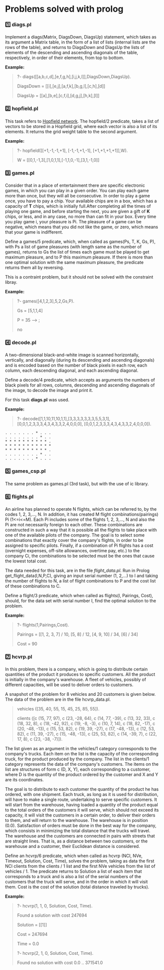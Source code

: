 # Problems solved with prolog

### 1️⃣ diags.pl

<p>Implement a diags(Matrix, DiagsDown, DiagsUp) statement, which takes as its argument a Matrix table, in the form of a list of lists (internal lists are the rows of the table), and returns to DiagsDown and DiagsUp the lists of elements of the descending and ascending diagonals of the table, respectively, in order of their elements, from top to bottom.</p> 

__Example:__

> ?- diags([[a,b,c,d],[e,f,g,h],[i,j,k,l]],DiagsDown,DiagsUp). 
> 
> DiagsDown = [[i],[e,j],[a,f,k],[b,g,l],[c,h],[d]] 
> 
> DiagsUp = [[a],[b,e],[c,f,i],[d,g,j],[h,k],[l]] 

### 2️⃣ hopfield.pl 

<p> This task refers to <a href="https://en.wikipedia.org/wiki/Hopfield_network">Hopfield network</a>. The hopfield/2 predicate, takes a list of vectors to be stored in a Hopfield grid, where each vector is also a list of its elements. It returns the grid weight table to the second argument.</p> 

__Example:__

> ?- hopfield([[+1,-1,-1,+1], [-1,-1,+1,-1], [+1,+1,+1,+1]],W).
> 
> W = [[0,1,-1,3],[1,0,1,1],[-1,1,0,-1],[3,1,-1,0]]

### 3️⃣ games.pl

<p>Consider that in a place of entertainment there are specific electronic games, in which you can play in a given order. You can play each game more than once, but they will all be consecutive. In order to play a game once, you have to pay a chip. Your available chips are in a box, which has a capacity of <b>T</b> chips, which is initially full.After completing all the times of playing one game, and before starting the next, you are given a gift of <b>K</b> chips, or less, and in any case, no more than can fit in your box. Every time you play game i, your pleasure is Pi. The pleasure of a game can be negative, which means that you did not like the game, or zero, which means that your game is indifferent.</p>
<p>Define a games/5 predicate, which, when called as games(Ps, T, K, Gs, P), with Ps a list of game pleasures (with length same as the number of games), returns to Gs the list of times each game must be played to get maximum pleasure, and to P this maximum pleasure. If there is more than one optimal solution with the same maximum pleasure, the predicate returns them all by reversing.</p>
<p> This is a contraint problem, but it should not be solved with the constraint libray.

__Example:__

> ?- games([4,1,2,3],5,2,Gs,P).
> 
> Gs = [5,1,1,4]
>
> P = 35 --> ;
>
> no
  
### 4️⃣ decode.pl

<p>A two-dimensional black-and-white image is scanned horizontally, vertically, and diagonally (during its descending and ascending diagonals) and is encoded based on the number of black pixels in each row, each column, each descending diagonal, and each ascending diagonal.</p>
<p>Define a decode/4 predicate, which accepts as arguments the numbers of black pixels for all rows, columns, descending and ascending diagonals of the image, to decode the image and print it. </p>
<p> For this task <b>diags.pl</b> was used. </p>

__Example:__

> ?- decode([1,1,10,11,10,1,1],[3,3,3,3,3,3,3,5,5,3,1], [0,0,1,2,3,3,3,4,3,4,3,3,2,4,0,0,0], [0,0,1,2,3,3,3,4,3,4,3,3,2,4,0,0,0]).

`. . . . . . . * . . .` <br>
`. . . . . . . . * . .` <br>
`* * * * * * * * * * .` <br>
`* * * * * * * * * * *` <br>
`* * * * * * * * * * .` <br>
`. . . . . . . . * . .` <br>
`. . . . . . . * . . .` <br>


### 5️⃣ games_csp.pl

<p> The same problem as games.pl (3rd task), but with the use of ic library.</p>

### 6️⃣ flights.pl

<p> An airline has planned to operate N flights, which can be referred to, by the codes 1, 2, 3,…, N. In addition, it has created M flight combinations(pairings) Pi (1<=i<=M). Each Pi includes some of the flights 1, 2, 3,…, N and also the Pi are not necessarily foreign to each other. These combinations are constructed in such a way that it is possible all the flights to take place with one of the available pilots of the company. The goal is to select some combinations that exactly cover the company's flights, in order to be assigned to specific pilots. Finally, if a combination of Pi flights has a cost (overnight expenses, off-site allowances, overtime pay, etc.) to the company Ci, the combinations to be selected must be the ones that cause the lowest total cost.</p> 

<p>The data needed for this task, are in the file <i>flight_data.pl</i>. Run in Prolog get_flight_data(I,N,P,C), giving an input serial number (1, 2,…) to I and taking the number of flights to N, a list of flight combinations to P and the cost list of these combinations to C.  </p>

<p>Define a flight/3 predicate, which when called as flights(I, Pairings, Cost), should, for the data set with serial number I, find the optimal solution to the problem. </p>

__Example:__

> ?- flights(1,Pairings,Cost).
>
> Pairings = [[1, 2, 3, 7] / 10, [5, 8] / 12, [4, 9, 10] / 34,  [6] / 34]
>
> Cost = 90

### 7️⃣ hcvrp.pl

<p> In this problem, there is a company, which is going to distribute certain quantities of the product it produces to specific customers. All the product is initially in the company's warehouse. A fleet of vehicles, possibly of different capacities, will be used to deliver orders to customers.</p>

<p> A snapshot of the problem for 8 vehicles and 20 customers is given below. The data of the problem are in the file hcvrp_data.pl.</p>

> vehicles ([35, 40, 55, 15, 45, 25, 85, 55]).
> 
> clients ([c (15, 77, 97), c (23, -28, 64), c (14, 77, -39),
 c (13, 32, 33), c (18, 32, 8), c (18, -42, 92),
 c (19, -8, -3), c (10, 7, 14), c (18, 82, -17),
 c (20, -48, -13), c (15, 53, 82), c (19, 39, -27),
 c (17, -48, -13), c (12, 53, 82), c (11, 39, -27),
 c (15, -48, -13), c (25, 53, 82), c (14, -39, 7),
 c (22, 17, 8), c (23, -38, -7)]).
 
 <p> The list given as an argument in the vehicles/1 category corresponds to the company's trucks. Each item on the list is the capacity of the corresponding truck, for the product produced by the company. The list in the clients/1 category represents the data of the company's customers. The items on the list are structures of form c (D, X, Y), each corresponding to a customer, where D is the quantity of the product ordered by the customer and X and Y are its coordinates.</p>
 
 <p>The goal is to distribute to each customer the quantity of the product he has ordered, with one shipment. Each truck, as long as it is used for distribution, will have to make a single route, undertaking to serve specific customers. It will start from the warehouse, having loaded a quantity of the product equal to the total orders of the customers it will serve, which should not exceed its capacity, it will visit the customers in a certain order, to deliver their orders to them, and will return to the warehouse. The warehouse is in position (0.0). Satisfaction of orders must be done in the best way for the company, which consists in minimizing the total distance that the trucks will travel. The warehouse and the customers are connected in pairs with streets that are straight lines. That is, as a distance between two customers, or the warehouse and a customer, their Euclidean distance is considered. </p>
 
<p>Define an hcvrp/6 predicate, which when called as hcvrp (NCl, NVe, Timeout, Solution, Cost, Time), solves the problem, taking as data the first NCl clients from the clients / 1 list and the first NVe vehicles from the list of vehicles / 1. The predicate returns to Solution a list of each item that corresponds to a truck and is also a list of the serial numbers of the customers that the truck will serve, and in the order in which it will visit them. Cost is the cost of the solution (total distance traveled by trucks). </p>

__Example:__

>?- hcvrp(1, 1, 0, Solution, Cost, Time).
>
> Found a solution with cost 247694
> 
> Solution = [[1]]
> 
> Cost = 247694
> 
> Time = 0.0
>
>
> ?- hcvrp(2, 1, 0, Solution, Cost, Time).
> 
> Found no solution with cost 0.0 .. 371541.0
